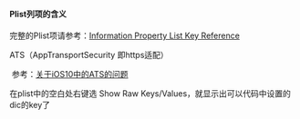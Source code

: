 #### Plist列项的含义

完整的Plist项请参考：[Information Property List Key Reference](https://developer.apple.com/library/prerelease/content/documentation/General/Reference/InfoPlistKeyReference/Articles/CocoaKeys.html)

ATS（AppTransportSecurity 即https适配）

​	参考：[关于iOS10中的ATS的问题](https://onevcat.com/2016/06/ios-10-ats/)



在plist中的空白处右键选 Show Raw Keys/Values，就显示出可以代码中设置的dic的key了



